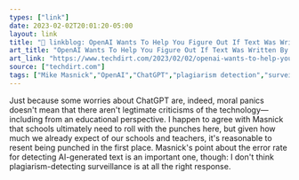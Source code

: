 ```yaml
---
types: ["link"]
date: 2023-02-02T20:01:20-05:00
layout: link
title: "🔗 linkblog: OpenAI Wants To Help You Figure Out If Text Was Written By OpenAI; But What Happens When It’s Wrong? | Techdirt'"
art_title: "OpenAI Wants To Help You Figure Out If Text Was Written By OpenAI; But What Happens When It’s Wrong? | Techdirt"
art_link: "https://www.techdirt.com/2023/02/02/openai-wants-to-help-you-figure-out-if-text-was-written-by-openai-but-what-happens-when-its-wrong/"
source: ["techdirt.com"]
tags: ["Mike Masnick","OpenAI","ChatGPT","plagiarism detection","surveillance","assessment"]
---
```

Just because some worries about ChatGPT are, indeed, moral panics doesn't mean that there aren't legtimate criticisms of the technology—including from an educational perspective. I happen to agree with Masnick that schools ultimately need to roll with the punches here, but given how much we already expect of our schools and teachers, it's reasonable to resent being punched in the first place. Masnick's point about the error rate for detecting AI-generated text is an important one, though: I don't think plagiarism-detecting surveillance is at all the right response.  
 
